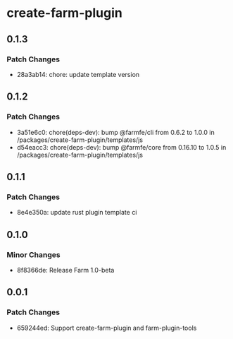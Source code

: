 # create-farm-plugin

## 0.1.3

### Patch Changes

- 28a3ab14: chore: update template version

## 0.1.2

### Patch Changes

- 3a51e6c0: chore(deps-dev): bump @farmfe/cli from 0.6.2 to 1.0.0 in /packages/create-farm-plugin/templates/js
- d54eacc3: chore(deps-dev): bump @farmfe/core from 0.16.10 to 1.0.5 in /packages/create-farm-plugin/templates/js

## 0.1.1

### Patch Changes

- 8e4e350a: update rust plugin template ci

## 0.1.0

### Minor Changes

- 8f8366de: Release Farm 1.0-beta

## 0.0.1

### Patch Changes

- 659244ed: Support create-farm-plugin and farm-plugin-tools
